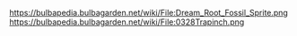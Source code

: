 https://bulbapedia.bulbagarden.net/wiki/File:Dream_Root_Fossil_Sprite.png
https://bulbapedia.bulbagarden.net/wiki/File:0328Trapinch.png